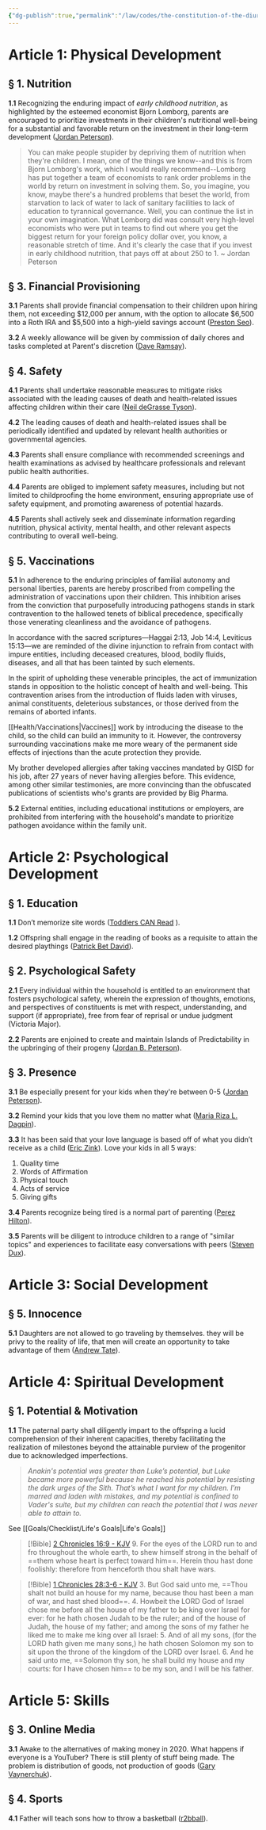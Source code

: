```yaml
---
{"dg-publish":true,"permalink":"/law/codes/the-constitution-of-the-diurnal-conduct-of-individual-persons/title-4-parenting/","created":"Nov 13, 2023, 11:12 PM"}
---
```



# Article 1: Physical Development

## § 1. Nutrition

**1.1** Recognizing the enduring impact of *early childhood nutrition*, as highlighted by the esteemed economist Bjorn Lomborg, parents are encouraged to prioritize investments in their children's nutritional well-being for a substantial and favorable return on the investment in their long-term development ([Jordan Peterson](https://www.youtube.com/shorts/B2Ab9-kxdWg)).

> You can make people stupider by depriving them of nutrition when they're children. I mean, one of the things we know--and this is from Bjorn Lomborg's work, which I would really recommend--Lomborg has put together a team of economists to rank order problems in the world by return on investment in solving them. So, you imagine, you know, maybe there's a hundred problems that beset the world, from starvation to lack of water to lack of sanitary facilities to lack of education to tyrannical governance. Well, you can continue the list in your own imagination. What Lomborg did was consult very high-level economists who were put in teams to find out where you get the biggest return for your foreign policy dollar over, you know, a reasonable stretch of time. And it's clearly the case that if you invest in early childhood nutrition, that pays off at about 250 to 1. ~ Jordan Peterson


## § 3. Financial Provisioning

**3.1** Parents shall provide financial compensation to their children upon hiring them, not exceeding $12,000 per annum, with the option to allocate $6,500 into a Roth IRA and $5,500 into a high-yield savings account ([Preston Seo](https://twitter.com/thelegacyinvest/status/1681750978020913152)). 

**3.2** A weekly allowance will be given by commission of daily chores and tasks completed at Parent's discretion ([Dave Ramsay](https://www.youtube.com/watch?v=eN73ANzGJvU)).

## § 4. Safety

**4.1** Parents shall undertake reasonable measures to mitigate risks associated with the leading causes of death and health-related issues affecting children within their care ([Neil deGrasse Tyson](https://www.youtube.com/shorts/beq7hcmtMzk)).

**4.2** The leading causes of death and health-related issues shall be periodically identified and updated by relevant health authorities or governmental agencies.

**4.3** Parents shall ensure compliance with recommended screenings and health examinations as advised by healthcare professionals and relevant public health authorities.

**4.4** Parents are obliged to implement safety measures, including but not limited to childproofing the home environment, ensuring appropriate use of safety equipment, and promoting awareness of potential hazards.

**4.5** Parents shall actively seek and disseminate information regarding nutrition, physical activity, mental health, and other relevant aspects contributing to overall well-being.

## § 5. Vaccinations

**5.1** In adherence to the enduring principles of familial autonomy and personal liberties, parents are hereby proscribed from compelling the administration of vaccinations upon their children. This inhibition arises from the conviction that purposefully introducing pathogens stands in stark contravention to the hallowed tenets of biblical precedence, specifically those venerating cleanliness and the avoidance of pathogens.

In accordance with the sacred scriptures—Haggai 2:13, Job 14:4, Leviticus 15:13—we are reminded of the divine injunction to refrain from contact with impure entities, including deceased creatures, blood, bodily fluids, diseases, and all that has been tainted by such elements.

In the spirit of upholding these venerable principles, the act of immunization stands in opposition to the holistic concept of health and well-being. This contravention arises from the introduction of fluids laden with viruses, animal constituents, deleterious substances, or those derived from the remains of aborted infants.

[[Health/Vaccinations\|Vaccines]] work by introducing the disease to the child, so the child can build an immunity to it. However, the controversy surrounding vaccinations make me more weary of the permanent side effects of injections than the acute protection they provide.

My brother developed allergies after taking vaccines mandated by GISD for his job, after 27 years of never having allergies before. This evidence, among other similar testimonies, are more convincing than the obfuscated publications of scientists who's grants are provided by Big Pharma. 

**5.2** External entities, including educational institutions or employers, are prohibited from interfering with the household's mandate to prioritize pathogen avoidance within the family unit.

# Article 2: Psychological Development

## § 1. Education

**1.1** Don’t memorize site words ([Toddlers CAN Read](https://www.facebook.com/reel/258002889915515?fs=e&s=TIeQ9V&mibextid=0NULKw) ).

**1.2** Offspring shall engage in the reading of books as a requisite to attain the desired playthings ([Patrick Bet David](https://www.youtube.com/shorts/qYMGrBm_xfE?si=lDLiK4iMV7I170lB)).

## § 2. Psychological Safety

**2.1** Every individual within the household is entitled to an environment that fosters psychological safety, wherein the expression of thoughts, emotions, and perspectives of constituents is met with respect, understanding, and support (if appropriate), free from fear of reprisal or undue judgment (Victoria Major).

**2.2** Parents are enjoined to create and maintain Islands of Predictability in the upbringing of their progeny ([Jordan B. Peterson](https://www.youtube.com/shorts/AipEwfLJ5CU)).

## § 3. Presence

**3.1** Be especially present for your kids when they're between 0-5 ([Jordan Peterson](https://www.facebook.com/reel/496858689029641)).

**3.2** Remind your kids that you love them no matter what ([Maria Riza L. Dagpin](https://www.facebook.com/reel/665006001645022)).

**3.3** It has been said that your love language is based off of what you didn’t receive as a child ([Eric Zink](https://www.facebook.com/reel/884438926083431)). Love your kids in all 5 ways:

1. Quality time
2. Words of Affirmation
3. Physical touch
4. Acts of service
5. Giving gifts

**3.4** Parents recognize being tired is a normal part of parenting ([Perez Hilton](https://www.facebook.com/reel/683740909772581)).

**3.5** Parents will be diligent to introduce children to a range of "similar topics" and experiences to facilitate easy conversations with peers ([Steven Dux](https://fb.watch/hb2mH0Obd9/?mibextid=v7YzmG)).


# Article 3: Social Development

## § 5. Innocence

**5.1** Daughters are not allowed to go traveling by themselves. they will be privy to the reality of life, that men will create an opportunity to take advantage of them ([Andrew Tate](https://www.youtube.com/shorts/0zrERSeUBIQ)).

# Article 4: Spiritual Development

## § 1. Potential & Motivation

**1.1** The paternal party shall diligently impart to the offspring a lucid comprehension of their inherent capacities, thereby facilitating the realization of milestones beyond the attainable purview of the progenitor due to acknowledged imperfections.

> *Anakin's potential was greater than Luke’s potential, but Luke became more powerful because he reached his potential by resisting the dark urges of the Sith. That’s what I want for my children. I’m marred and laden with mistakes, and my potential is confined to Vader's suite, but my children can reach the potential that I was never able to attain to.*

See [[Goals/Checklist/Life's Goals\|Life's Goals]]

> [!Bible] [2 Chronicles 16:9 - KJV](https://bible-api.com/2Chronicles+16:9?translation=kjv)
> 9. For the eyes of the LORD run to and fro throughout the whole earth, to shew himself strong in the behalf of ==them whose heart is perfect toward him==. Herein thou hast done foolishly: therefore from henceforth thou shalt have wars.

> [!Bible] [1 Chronicles 28:3-6 - KJV](https://bible-api.com/1Chronicles+28:3-6?translation=kjv)
> 3. But God said unto me, ==Thou shalt not build an house for my name, because thou hast been a man of war, and hast shed blood==.
> 4. Howbeit the LORD God of Israel chose me before all the house of my father to be king over Israel for ever: for he hath chosen Judah to be the ruler; and of the house of Judah, the house of my father; and among the sons of my father he liked me to make me king over all Israel:
> 5. And of all my sons, (for the LORD hath given me many sons,) he hath chosen Solomon my son to sit upon the throne of the kingdom of the LORD over Israel.
> 6. And he said unto me, ==Solomon thy son, he shall build my house and my courts: for I have chosen him== to be my son, and I will be his father.

# Article 5: Skills

## § 3. Online Media

**3.1** Awake to the alternatives of making money in 2020. What happens if everyone is a YouTuber? There is still plenty of stuff being made. The problem is distribution of goods, not production of goods ([Gary Vaynerchuk](https://www.facebook.com/reel/704060011334950)).

## § 4. Sports

**4.1** Father will teach sons how to throw a basketball ([r2bball](https://www.facebook.com/reel/566429665239758)).

